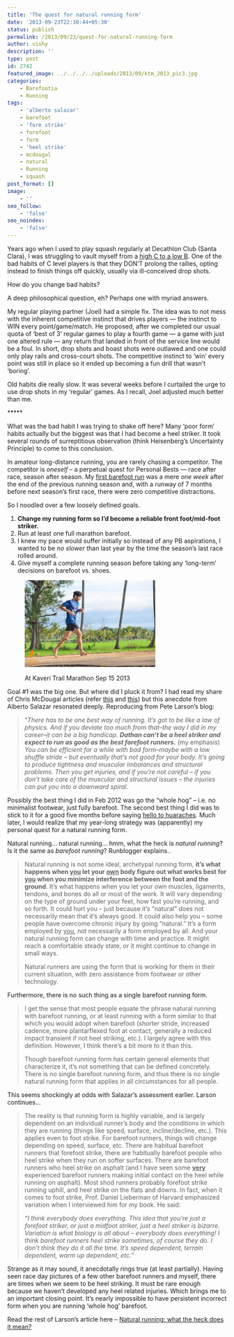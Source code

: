 ```yaml
---
title: 'The quest for natural running form'
date: '2013-09-23T22:30:44+05:30'
status: publish
permalink: /2013/09/23/quest-for-natural-running-form
author: vishy
description: ''
type: post
id: 2742
featured_image: ../../../../uploads/2013/09/ktm_2013_pic3.jpg
categories: 
    - Barefootia
    - Running
tags:
    - 'alberto salazar'
    - barefoot
    - 'fore strike'
    - forefoot
    - form
    - 'heel strike'
    - mcdougal
    - natural
    - Running
    - squash
post_format: []
image:
    - ''
seo_follow:
    - 'false'
seo_noindex:
    - 'false'
---
```

Years ago when I used to play squash regularly at Decathlon Club (Santa Clara), I was struggling to vault myself from a [high C to a low B](http://www.squashmagazine.com/vcm/squashmagazine/features/play/play_your_level.html). One of the bad habits of C level players is that they DON’T prolong the rallies, opting instead to finish things off quickly, usually via ill-conceived drop shots.

How do you change bad habits?

A deep philosophical question, eh? Perhaps one with myriad answers.

My regular playing partner (Joel) had a simple fix. The idea was to not mess with the inherent competitive instinct that drives players — the instinct to WIN every point/game/match. He proposed, after we completed our usual quota of ‘best of 3’ regular games to play a fourth game — a game with just one altered rule — any return that landed in front of the service line would be a foul. In short, drop shots and boast shots were outlawed and one could only play rails and cross-court shots. The competitive instinct to ‘win’ every point was still in place so it ended up becoming a fun drill that wasn’t ‘boring’.

Old habits die really slow. It was several weeks before I curtailed the urge to use drop shots in my ‘regular’ games. As I recall, Joel adjusted much better than me.

\*\*\*\*\*

What was the bad habit I was trying to shake off here? Many ‘poor form’ habits actually but the biggest was that I had become a heel striker. It took several rounds of surreptitious observation (think Heisenberg’s Uncertainty Principle) to come to this conclusion.

In amateur long-distance running, you are rarely chasing a competitor. The competitor is *oneself* – a perpetual quest for Personal Bests — race after race, season after season. My [first barefoot run](http://www.ulaar.com/2012/09/10/my-first-barefoot-run-time-to-pitter-patter/) was a mere *one week* after the end of the previous running season and, with a runway of 7 months before next season’s first race, there were zero competitive distractions.

So I noodled over a few loosely defined goals.

1. **Change my running form so I’d become a reliable front foot/mid-foot striker.**
2. Run at least one full marathon barefoot.
3. I knew my pace would suffer initially so instead of any PB aspirations, I wanted to be *no slower* than last year by the time the season’s last race rolled around.
4. Give myself a complete running season before taking any ‘long-term’ decisions on barefoot vs. shoes.

<figure aria-describedby="caption-attachment-2774" class="wp-caption alignleft" id="attachment_2774" style="width: 300px">

[![At Kaveri Trail Marathon Sep 15 2013](../../../../uploads/2013/09/ktm_2013_pic3.jpg)](http://www.ulaar.com/wp-content/uploads/2013/09/ktm_2013_pic3.jpg)<figcaption class="wp-caption-text" id="caption-attachment-2774">At Kaveri Trail Marathon Sep 15 2013</figcaption></figure>

Goal #1 was the big one. But where did I pluck it from? I had read my share of Chris McDougal articles (refer [this](http://www.ulaar.com/2012/06/26/achieving-terminal-velocity/) and [this](http://www.ulaar.com/2013/04/25/examining-chris-mcdougall-through-a-purchase-funnel-lens/)) but this anecdote from Alberto Salazar resonated deeply. Reproducing from Pete Larson’s blog:

> “*There has to be one best way of running. It’s got to be like a law of physics. And if you deviate too much from that–the way I did in my career–it can be a big handicap. **Dathan can’t be a heel striker and expect to run as good as the best forefoot runners.*** (my emphasis) *You can be efficient for a while with bad form–maybe with a low shuffle stride – but eventually that’s not good for your body. It’s going to produce tightness and muscular imbalances and structural problems. Then you get injuries, and if you’re not careful – if you don’t take care of the muscular and structural issues – the injuries can put you into a downward spiral.*

Possibly the best thing I did in Feb 2012 was go the “whole hog” – i.e. no minimalist footwear, just fully barefoot. The second best thing I did was to stick to it for a good five months before saying [hello to huaraches](http://www.ulaar.com/2013/07/13/say-hello-to-huaraches/). Much later, I would realize that my year-long strategy was (apparently) my personal quest for a natural running form.

Natural running… natural running… hmm, what the heck is *natural running*? Is it the same as *barefoot running*? Runblogger explains..

> Natural running is not some ideal, archetypal running form, **it’s what happens when <span style="text-decoration: underline;">you</span> let your <span style="text-decoration: underline;">own</span> body figure out what works best for <span style="text-decoration: underline;">you</span> when you minimize interference between the foot and the ground**. It’s what happens when you let your own muscles, ligaments, tendons, and bones do all or most of the work. It will vary depending on the type of ground under your feet, how fast you’re running, and so forth. It could hurt you – just because it’s “natural” does not necessarily mean that it’s always good. It could also help you – some people have overcome chronic injury by going “natural.” It’s a form employed by <span style="text-decoration: underline;">you</span>, not necessarily a form employed by all. And your natural running form can change with time and practice. It might reach a comfortable steady state, or it might continue to change in small ways.
> 
> Natural runners are using the form that is working for them in their current situation, with zero assistance from footwear or other technology.

Furthermore, there is no such thing as a single barefoot running form.

> I get the sense that most people equate the phrase natural running with barefoot running, or at least running with a form similar to that which you would adopt when barefoot (shorter stride, increased cadence, more plantarflexed foot at contact, generally a reduced impact transient if not heel striking, etc.). I largely agree with this definition. However, I think there’s a bit more to it than this.
> 
> Though barefoot running form has certain general elements that characterize it, it’s not something that can be defined concretely. There is no single barefoot running form, and thus there is no single natural running form that applies in all circumstances for all people.

This seems shockingly at odds with Salazar’s assessment earlier. Larson continues…

> The reality is that running form is highly variable, and is largely dependent on an individual runner’s body and the conditions in which they are running (things like speed, surface, incline/decline, etc.). This applies even to foot strike. For barefoot runners, things will change depending on speed, surface, etc. There are habitual barefoot runners that forefoot strike, there are habitually barefoot people who heel strike when they run on softer surfaces. There are barefoot runners who heel strike on asphalt (and I have seen some <span style="text-decoration: underline;">**very**</span> experienced barefoot runners making initial contact on the heel while running on asphalt). Most shod runners probably forefoot strike running uphill, and heel strike on the flats and downs. In fact, when it comes to foot strike, Prof. Daniel Lieberman of Harvard emphasized variation when I interviewed him for my book. He said:
> 
> *“I think everybody does everything. This idea that you’re just a forefoot striker, or just a midfoot striker, just a heel striker is bizarre. Variation is what biology is all about – everybody does everything! I think barefoot runners heel strike sometimes, of course they do. I don’t think they do it all the time. It’s speed dependent, terrain dependent, warm up dependent, etc.”*

Strange as it may sound, it anecdotally rings true (at least partially). Having seen race day pictures of a few other barefoot runners and myself, there are times when we seem to be heel striking. It must be rare enough because we haven’t developed any heel related injuries. Which brings me to an important closing point. It’s nearly impossible to have persistent incorrect form when you are running ‘whole hog’ barefoot.

Read the rest of Larson’s article here – [Natural running: what the heck does it mean?](http://www.runblogger.com/2013/06/natural-running-what-heck-does-it-mean.html)
